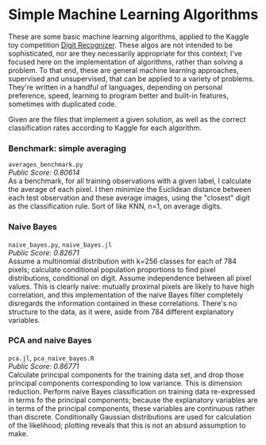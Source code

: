 Simple Machine Learning Algorithms
=================================
These are some basic machine learning algorithms, applied to the Kaggle toy competition [Digit Recognizer](http://www.kaggle.com/c/digit-recognizer). These algos are not intended to be sophisticated, nor are they necessarily appropriate for this context; I've focused here on the implementation of algorithms, rather than solving a problem. To that end, these are general machine learning approaches, supervised and unsupervised, that can be applied to a variety of problems. They're written in a handful of languages, depending on personal preference, speed, learning to program better and built-in features, sometimes with duplicated code.

Given are the files that implement a given solution, as well as the correct classification rates according to Kaggle for each algorithm.

### Benchmark: simple averaging
`averages_benchmark.py`
<br />
*Public Score: 0.80614*
<br />
As a benchmark, for all training observations with a given label, I calculate the average of each pixel. I then minimize the Euclidean distance between each test observation and these average images, using the "closest" digit as the classification rule. Sort of like KNN, n=1, on average digits.

### Naive Bayes
`naive_bayes.py`, `naive_bayes.jl`
<br />
*Public Score: 0.82671*
<br />
Assume a multinomial distribution with k=256 classes for each of 784 pixels; calculate conditional population proportions to find pixel distributions, conditional on digit. Assume independence between all pixel values. This is clearly naive: mutually proximal pixels are likely to have high correlation, and this implementation of the naive Bayes filter completely disregards the information contained in these correlations. There's no structure to the data, as it were, aside from 784 different explanatory variables.

### PCA and naive Bayes
`pca.jl`, `pca_naive_bayes.R`
<br />
*Public Score: 0.86771*
<br />
Calculate principal components for the training data set, and drop those principal components corresponding to low variance. This is dimension reduction. Perform naive Bayes classification on training data re-expressed in terms fo the principal components; because the explanatory variables are in terms of the principal components, these variables are continuous rather than discrete. Conditionally Gaussian distributions are used for calculation of the likelihood; plotting reveals that this is not an absurd assumption to make.
